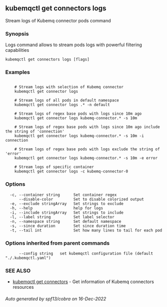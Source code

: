 ## kubemqctl get connectors logs

Stream logs of Kubemq connector pods command

### Synopsis

Logs command allows to stream pods logs with powerful filtering capabilities

```
kubemqctl get connectors logs [flags]
```

### Examples

```

	# Stream logs with selection of Kubemq connector
	kubemqctl get connector logs

	# Stream logs of all pods in default namespace
	kubemqctl get connector logs .* -n default

	# Stream logs of regex base pods with logs since 10m ago
	kubemqctl get connector logs kubemq-connector.* -s 10m

	# Stream logs of regex base pods with logs since 10m ago include the string of 'connection'
	kubemqctl get connector logs kubemq-connector.* -s 10m -i connection

	# Stream logs of regex base pods with logs exclude the string of 'error'
	kubemqctl get connector logs kubemq-connector.* -s 10m -e error

	# Stream logs of specific container
	kubemqctl get connector logs -c kubemq-connector-0

```

### Options

```
  -c, --container string      Set container regex
      --disable-color         Set to disable colorized output
  -e, --exclude stringArray   Set strings to exclude
  -h, --help                  help for logs
  -i, --include stringArray   Set strings to include
  -l, --label string          Set label selector
  -n, --namespace string      Set default namespace
  -s, --since duration        Set since duration time
  -t, --tail int              Set how many lines to tail for each pod
```

### Options inherited from parent commands

```
      --config string   set kubemqctl configuration file (default "./.kubemqctl.yaml")
```

### SEE ALSO

* [kubemqctl get connectors](kubemqctl_get_connectors.md)	 - Get information of Kubemq connectors resources

###### Auto generated by spf13/cobra on 16-Dec-2022
